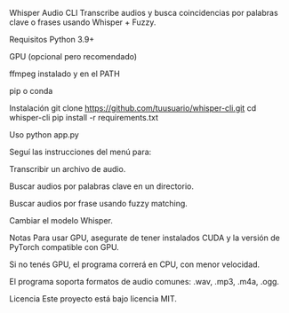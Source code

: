 Whisper Audio CLI
Transcribe audios y busca coincidencias por palabras clave o frases usando Whisper + Fuzzy.

Requisitos
Python 3.9+

GPU (opcional pero recomendado)

ffmpeg instalado y en el PATH

pip o conda

Instalación
git clone https://github.com/tuusuario/whisper-cli.git
cd whisper-cli
pip install -r requirements.txt

Uso
python app.py

Seguí las instrucciones del menú para:

Transcribir un archivo de audio.

Buscar audios por palabras clave en un directorio.

Buscar audios por frase usando fuzzy matching.

Cambiar el modelo Whisper.

Notas
Para usar GPU, asegurate de tener instalados CUDA y la versión de PyTorch compatible con GPU.

Si no tenés GPU, el programa correrá en CPU, con menor velocidad.

El programa soporta formatos de audio comunes: .wav, .mp3, .m4a, .ogg.

Licencia
Este proyecto está bajo licencia MIT.

